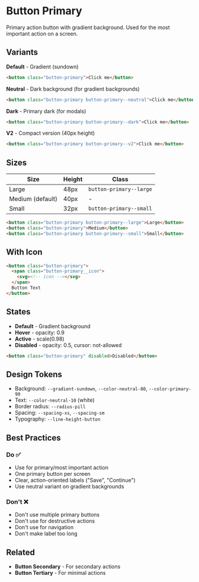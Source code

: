 # Button Primary

Primary action button with gradient background. Used for the most important action on a screen.

## Variants

**Default** - Gradient (sundown)
```html
<button class="button-primary">Click me</button>
```

**Neutral** - Dark background (for gradient backgrounds)
```html
<button class="button-primary button-primary--neutral">Click me</button>
```

**Dark** - Primary dark (for modals)
```html
<button class="button-primary button-primary--dark">Click me</button>
```

**V2** - Compact version (40px height)
```html
<button class="button-primary button-primary--v2">Click me</button>
```

## Sizes

| Size | Height | Class |
|------|--------|-------|
| Large | 48px | `button-primary--large` |
| Medium (default) | 40px | - |
| Small | 32px | `button-primary--small` |

```html
<button class="button-primary button-primary--large">Large</button>
<button class="button-primary">Medium</button>
<button class="button-primary button-primary--small">Small</button>
```

## With Icon

```html
<button class="button-primary">
  <span class="button-primary__icon">
    <svg><!-- icon --></svg>
  </span>
  Button Text
</button>
```

## States

- **Default** - Gradient background
- **Hover** - opacity: 0.9
- **Active** - scale(0.98)
- **Disabled** - opacity: 0.5, cursor: not-allowed

```html
<button class="button-primary" disabled>Disabled</button>
```

## Design Tokens

- Background: `--gradient-sundown`, `--color-neutral-80`, `--color-primary-90`
- Text: `--color-neutral-10` (white)
- Border radius: `--radius-pill`
- Spacing: `--spacing-xs`, `--spacing-sm`
- Typography: `--line-height-button`

## Best Practices

### Do ✅
- Use for primary/most important action
- One primary button per screen
- Clear, action-oriented labels ("Save", "Continue")
- Use neutral variant on gradient backgrounds

### Don't ❌
- Don't use multiple primary buttons
- Don't use for destructive actions
- Don't use for navigation
- Don't make label too long

## Related
- **Button Secondary** - For secondary actions
- **Button Tertiary** - For minimal actions
